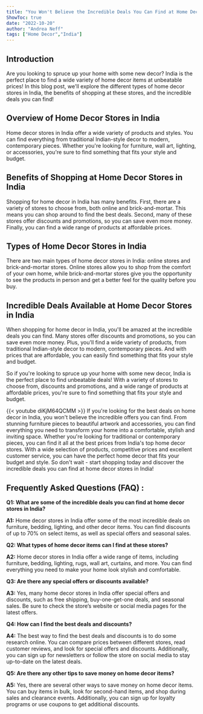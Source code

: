 ```yaml
---
title: "You Won't Believe the Incredible Deals You Can Find at Home Decor Stores in India!"
ShowToc: true 
date: "2022-10-20"
author: "Andrea Neff" 
tags: ["Home Decor","India"]
---
```

## Introduction

Are you looking to spruce up your home with some new decor? India is the perfect place to find a wide variety of home decor items at unbeatable prices! In this blog post, we'll explore the different types of home decor stores in India, the benefits of shopping at these stores, and the incredible deals you can find!

## Overview of Home Decor Stores in India

Home decor stores in India offer a wide variety of products and styles. You can find everything from traditional Indian-style decor to modern, contemporary pieces. Whether you're looking for furniture, wall art, lighting, or accessories, you're sure to find something that fits your style and budget.

## Benefits of Shopping at Home Decor Stores in India

Shopping for home decor in India has many benefits. First, there are a variety of stores to choose from, both online and brick-and-mortar. This means you can shop around to find the best deals. Second, many of these stores offer discounts and promotions, so you can save even more money. Finally, you can find a wide range of products at affordable prices.

## Types of Home Decor Stores in India

There are two main types of home decor stores in India: online stores and brick-and-mortar stores. Online stores allow you to shop from the comfort of your own home, while brick-and-mortar stores give you the opportunity to see the products in person and get a better feel for the quality before you buy.

## Incredible Deals Available at Home Decor Stores in India

When shopping for home decor in India, you'll be amazed at the incredible deals you can find. Many stores offer discounts and promotions, so you can save even more money. Plus, you'll find a wide variety of products, from traditional Indian-style decor to modern, contemporary pieces. And with prices that are affordable, you can easily find something that fits your style and budget.

So if you're looking to spruce up your home with some new decor, India is the perfect place to find unbeatable deals! With a variety of stores to choose from, discounts and promotions, and a wide range of products at affordable prices, you're sure to find something that fits your style and budget.

{{< youtube diKjM64QCMM >}} 
If you're looking for the best deals on home decor in India, you won't believe the incredible offers you can find. From stunning furniture pieces to beautiful artwork and accessories, you can find everything you need to transform your home into a comfortable, stylish and inviting space. Whether you're looking for traditional or contemporary pieces, you can find it all at the best prices from India's top home decor stores. With a wide selection of products, competitive prices and excellent customer service, you can have the perfect home decor that fits your budget and style. So don't wait - start shopping today and discover the incredible deals you can find at home decor stores in India!

## Frequently Asked Questions (FAQ) :
**Q1: What are some of the incredible deals you can find at home decor stores in India?**

**A1:** Home decor stores in India offer some of the most incredible deals on furniture, bedding, lighting, and other decor items. You can find discounts of up to 70% on select items, as well as special offers and seasonal sales.

**Q2: What types of home decor items can I find at these stores?**

**A2:** Home decor stores in India offer a wide range of items, including furniture, bedding, lighting, rugs, wall art, curtains, and more. You can find everything you need to make your home look stylish and comfortable.

**Q3: Are there any special offers or discounts available?**

**A3:** Yes, many home decor stores in India offer special offers and discounts, such as free shipping, buy-one-get-one deals, and seasonal sales. Be sure to check the store’s website or social media pages for the latest offers.

**Q4: How can I find the best deals and discounts?**

**A4:** The best way to find the best deals and discounts is to do some research online. You can compare prices between different stores, read customer reviews, and look for special offers and discounts. Additionally, you can sign up for newsletters or follow the store on social media to stay up-to-date on the latest deals.

**Q5: Are there any other tips to save money on home decor items?**

**A5:** Yes, there are several other ways to save money on home decor items. You can buy items in bulk, look for second-hand items, and shop during sales and clearance events. Additionally, you can sign up for loyalty programs or use coupons to get additional discounts.



